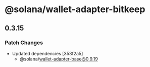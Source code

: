# @solana/wallet-adapter-bitkeep

## 0.3.15

### Patch Changes

-   Updated dependencies [353f2a5]
    -   @solana/wallet-adapter-base@0.9.19
